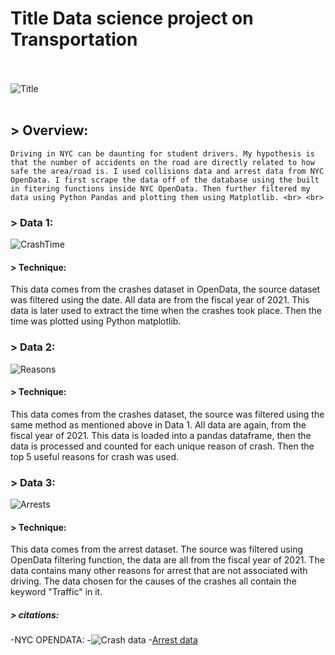 # **Title Data science project on Transportation** <br> <br>

![Title](https://user-images.githubusercontent.com/62517289/145642733-3b6cf4fc-4420-449f-9de9-a2b076f03823.png) <br> <br>
## > Overview: <br>
    Driving in NYC can be daunting for student drivers. My hypothesis is that the number of accidents on the road are directly related to how safe the area/road is. I used collisions data and arrest data from NYC OpenData. I first scrape the data off of the database using the built in fitering functions inside NYC OpenData. Then further filtered my data using Python Pandas and plotting them using Matplotlib. <br> <br> 
### > Data 1: <br>
![CrashTime](https://user-images.githubusercontent.com/62517289/145642762-f1cf899f-be82-402b-9419-bd09e0417010.png)
#### > Technique: <br>
This data comes from the crashes dataset in OpenData, the source dataset was filtered using the date. All data are from the fiscal year of 2021. This data is later used to extract the time when the crashes took place. Then the time was plotted using Python matplotlib.
<br>
### > Data 2: <br>
![Reasons](https://user-images.githubusercontent.com/62517289/145642755-66662ffa-ec91-4451-9f84-c9450f18f858.png)
#### > Technique: <br>
This data comes from the crashes dataset, the source was filtered using the same method as mentioned above in Data 1. All data are again, from the fiscal year of 2021. This data is loaded into a pandas dataframe, then the data is processed and counted for each unique reason of crash. Then the top 5 useful reasons for crash was used.
<br>
### > Data 3: <br>
![Arrests](https://user-images.githubusercontent.com/62517289/145642766-e509e3d8-5e0b-49df-88b1-1836779cfc6a.png)
#### > Technique: <br>
This data comes from the arrest dataset. The source was filtered using OpenData filtering function, the data are all from the fiscal year of 2021. The data contains many other reasons for arrest that are not associated with driving. The data chosen for the causes of the crashes all contain the keyword "Traffic" in it. 
<br>
##### > citations: <br>
-NYC OPENDATA:
-![Crash data](https://data.cityofnewyork.us/Public-Safety/Motor-Vehicle-Collisions-Crashes/h9gi-nx95/)
-[Arrest data](https://data.cityofnewyork.us/Public-Safety/NYPD-Arrest-Data-Year-to-Date-/uip8-fykc/)
